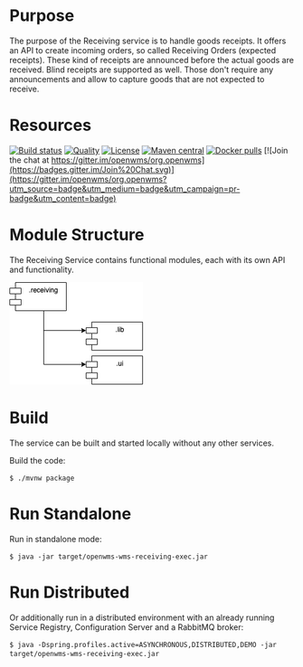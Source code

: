 # Purpose
The purpose of the Receiving service is to handle goods receipts. It offers an API to create incoming orders, so called Receiving Orders
(expected receipts). These kind of receipts are announced before the actual goods are received. Blind receipts are supported as well. Those
don't require any announcements and allow to capture goods that are not expected to receive.

# Resources
[![Build status](https://github.com/openwms/org.openwms.wms.receiving/actions/workflows/master-build.yml/badge.svg)](https://github.com/openwms/org.openwms.wms.receiving/actions/workflows/master-build.yml)
[![Quality](https://sonarcloud.io/api/project_badges/measure?project=org.openwms:org.openwms.wms.receiving.lib&metric=alert_status)](https://sonarcloud.io/dashboard?id=org.openwms:org.openwms.wms.receiving.lib)
[![License](https://img.shields.io/badge/License-Apache%202.0-blue.svg)](https://github.com/openwms/org.openwms.wms.receiving/blob/master/LICENSE)
[![Maven central](https://img.shields.io/maven-central/v/org.openwms/org.openwms.wms.receiving)](https://search.maven.org/search?q=a:org.openwms.wms.receiving)
[![Docker pulls](https://img.shields.io/docker/pulls/openwms/org.openwms.wms.receiving)](https://hub.docker.com/r/openwms/org.openwms.wms.receiving)
[![Join the chat at https://gitter.im/openwms/org.openwms](https://badges.gitter.im/Join%20Chat.svg)](https://gitter.im/openwms/org.openwms?utm_source=badge&utm_medium=badge&utm_campaign=pr-badge&utm_content=badge)

# Module Structure
The Receiving Service contains functional modules, each with its own API and functionality.

![MavenDependencies](https://github.com/openwms/org.openwms.wms.receiving/blob/master/src/site/resources/images/maven-deps.png)

# Build
The service can be built and started locally without any other services.

Build the code: 
```
$ ./mvnw package
```

# Run Standalone
Run in standalone mode:
```
$ java -jar target/openwms-wms-receiving-exec.jar 
```

# Run Distributed
Or additionally run in a distributed environment with an already running Service Registry, Configuration Server and a RabbitMQ broker:
```
$ java -Dspring.profiles.active=ASYNCHRONOUS,DISTRIBUTED,DEMO -jar target/openwms-wms-receiving-exec.jar 
```
